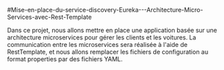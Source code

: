 #Mise-en-place-du-service-discovery-Eureka---Architecture-Micro-Services-avec-Rest-Template

Dans ce projet, nous allons mettre en place une application basée sur une architecture microservices pour gérer les clients et les voitures. La communication entre les microservices sera réalisée à l'aide de RestTemplate, et nous allons remplacer les fichiers de configuration au format properties par des fichiers YAML.
